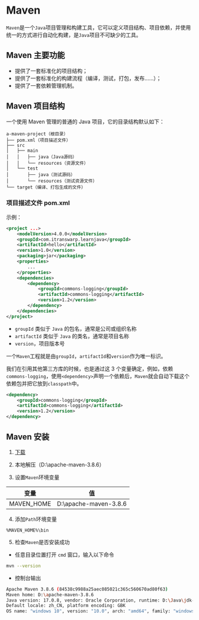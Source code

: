 # Maven

`Maven`是一个`Java`项目管理和构建工具，它可以定义项目结构、项目依赖，并使用统一的方式进行自动化构建，是`Java`项目不可缺少的工具。

## Maven 主要功能

- 提供了一套标准化的项目结构；
- 提供了一套标准化的构建流程（编译，测试，打包，发布……）；
- 提供了一套依赖管理机制。

## Maven 项目结构

一个使用 Maven 管理的普通的 Java 项目，它的目录结构默认如下：

```
a-maven-project（根目录）
├── pom.xml（项目描述文件）
├── src
│   ├── main
│   │   ├── java（Java源码）
│   │   └── resources（资源文件）
│   └── test
│       ├── java（测试源码）
│       └── resources（测试资源文件）
└── target（编译、打包生成的文件）
```

### 项目描述文件 pom.xml

示例：

```xml
<project ...>
	<modelVersion>4.0.0</modelVersion>
	<groupId>com.itranswarp.learnjava</groupId>
	<artifactId>hello</artifactId>
	<version>1.0</version>
	<packaging>jar</packaging>
	<properties>
        ...
	</properties>
	<dependencies>
        <dependency>
            <groupId>commons-logging</groupId>
            <artifactId>commons-logging</artifactId>
            <version>1.2</version>
        </dependency>
	</dependencies>
</project>
```

- `groupId` 类似于 `Java` 的包名，通常是公司或组织名称
- `artifactId` 类似于 `Java` 的类名，通常是项目名称
- `version`，项目版本号

一个`Maven`工程就是由`groupId`，`artifactId`和`version`作为唯一标识。

我们在引用其他第三方库的时候，也是通过这 3 个变量确定，例如，依赖`commons-logging`，使用`<dependency>`声明一个依赖后，`Maven`就会自动下载这个依赖包并把它放到`classpath`中。

```xml
<dependency>
    <groupId>commons-logging</groupId>
    <artifactId>commons-logging</artifactId>
    <version>1.2</version>
</dependency>
```

## Maven 安装

1. [下载](https://maven.apache.org/download.cgi)

2. 本地解压（D:\apache-maven-3.8.6）

3. 设置`Maven`环境变量

| 变量       | 值                    |
| ---------- | --------------------- |
| MAVEN_HOME | D:\apache-maven-3.8.6 |

4. 添加`Path`环境变量

```
%MAVEN_HOME%\bin
```

5. 检查`Maven`是否安装成功

- 任意目录位置打开 `cmd` 窗口，输入以下命令

```sh
mvn --version
```

- 控制台输出

```sh
Apache Maven 3.8.6 (84538c9988a25aec085021c365c560670ad80f63)
Maven home: D:\apache-maven-3.8.6
Java version: 17.0.8, vendor: Oracle Corporation, runtime: D:\Java\jdk-17
Default locale: zh_CN, platform encoding: GBK
OS name: "windows 10", version: "10.0", arch: "amd64", family: "windows"
```

